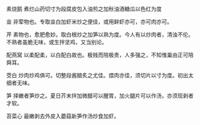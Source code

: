 素烧鹅
煮烂山药切寸为段腐皮包入油煎之加秋油酒糖瓜以色红为度

韭
非荤物也。专取韭白加虾米炒之便佳，或用鲜虾亦可，亦可肉亦可。

芹
素物也，愈肥愈妙。取白根炒之加笋以熟为度。今人有以炒肉者，清浊不伦。不熟者虽脆无味，或生拌坚鸡，又当别论。

配燕窝
以柔配柔，以白配白故也。极贱而陪极贵，人多强之，不知惟巢由正可陪舜耳。

茭白
炒肉炒鸡俱可。切整段酱醋炙之尤佳。煨肉亦佳，须切片以寸为度。初出太细者无味。

笋
择嫩者笋炒之。夏日芥末拌加微醋可以醒胃，加火腿片可以作汤，亦须现剥者才软。

苔菜心
最嫩剥去外皮入蘑菇新笋作汤炒食加虾。